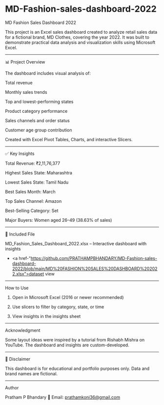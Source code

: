 # MD-Fashion-sales-dashboard-2022
MD Fashion Sales Dashboard 2022

This project is an Excel sales dashboard created to analyze retail sales data for a fictional brand, MD Clothes, covering the year 2022. It was built to demonstrate practical data analysis and visualization skills using Microsoft Excel.


---

📊 Project Overview

The dashboard includes visual analysis of:

Total revenue

Monthly sales trends

Top and lowest-performing states

Product category performance

Sales channels and order status

Customer age group contribution


Created with Excel Pivot Tables, Charts, and interactive Slicers.


---

✅ Key Insights

Total Revenue: ₹2,11,76,377

Highest Sales State: Maharashtra

Lowest Sales State: Tamil Nadu

Best Sales Month: March

Top Sales Channel: Amazon

Best-Selling Category: Set

Major Buyers: Women aged 26–49 (38.63% of sales)



---

📁 Included File

MD_Fashion_Sales_Dashboard_2022.xlsx – Interactive dashboard with insights


- <a href-"https://github.com/PRATHAMPBHANDARY/MD-Fashion-sales-dashboard-2022/blob/main/MD%20FASHION%20SALES%20DASHBOARD%202022.xlsx">dataset view</a>
---

How to Use

1. Open in Microsoft Excel (2016 or newer recommended)


2. Use slicers to filter by category, state, or time


3. View insights in the insights sheet




---

Acknowledgment

Some layout ideas were inspired by a tutorial from Rishabh Mishra on YouTube. The dashboard and insights are custom-developed.


---

📄 Disclaimer

This dashboard is for educational and portfolio purposes only. Data and brand names are fictional.


---
 Author

Pratham P Bhandary
📧 Email: prathamkoni36@gmail.com
